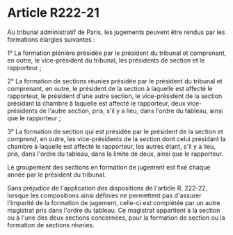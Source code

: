 # Article R222-21

Au tribunal administratif de Paris, les jugements peuvent être rendus par les formations élargies suivantes :

1° La formation plénière présidée par le président du tribunal et comprenant, en outre, le vice-président du tribunal, les présidents de section et le rapporteur ;

2° La formation de sections réunies présidée par le président du tribunal et comprenant, en outre, le président de la section à laquelle est affecté le rapporteur, le président d'une autre section, le vice-président de la section présidant la chambre à laquelle est affecté le rapporteur, deux vice-présidents de l'autre section, pris, s'il y a lieu, dans l'ordre du tableau, ainsi que le rapporteur ;

3° La formation de section qui est présidée par le président de la section et comprend, en outre, les vice-présidents de la section dont celui présidant la chambre à laquelle est affecté le rapporteur, les autres étant, s'il y a lieu, pris, dans l'ordre du tableau, dans la limite de deux, ainsi que le rapporteur.

Le groupement des sections en formation de jugement est fixé chaque année par le président du tribunal.

Sans préjudice de l'application des dispositions de l'article R. 222-22, lorsque les compositions ainsi définies ne permettent pas d'assurer l'imparité de la formation de jugement, celle-ci est complétée par un autre magistrat pris dans l'ordre du tableau. Ce magistrat appartient à la section ou à l'une des deux sections concernées, pour la formation de section ou la formation de sections réunies.
